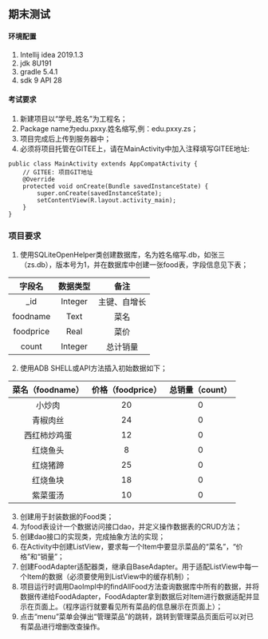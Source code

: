 ## 期末测试

#### 环境配置

1. Intellij idea 2019.1.3
2. jdk 8U191
3. gradle 5.4.1
4. sdk 9 API 28

#### 考试要求

1.	新建项目以“学号_姓名”为工程名；
2.	Package name为edu.pxxy.姓名缩写,例：edu.pxxy.zs；
3.	项目完成后上传到服务器中；
4.	必须将项目托管在GITEE上，请在MainActivity中加入注释填写GITEE地址:
```
public class MainActivity extends AppCompatActivity {
    // GITEE: 项目GIT地址
    @Override
    protected void onCreate(Bundle savedInstanceState) {
        super.onCreate(savedInstanceState);
        setContentView(R.layout.activity_main);
    }
}
```

### 项目要求

1.	使用SQLiteOpenHelper类创建数据库，名为姓名缩写.db，如张三（zs.db），版本号为1，并在数据库中创建一张food表，字段信息见下表；

字段名|数据类型|备注
:---:|:---:|:---:
_id|Integer|主键、自增长
foodname|Text|菜名
foodprice|Real|菜价
count|Integer|总计销量

2.	使用ADB SHELL或API方法插入初始数据如下；

菜名（foodname）|价格（foodprice）|总销量（count）
:---:|:---:|:---:
小炒肉|20|0
青椒肉丝|24|0
西红柿炒鸡蛋|12|0
红烧鱼头|8|0
红烧猪蹄|25|0
红烧鱼块|18|0
紫菜蛋汤|10|0

3.	创建用于封装数据的Food类；
4.	为food表设计一个数据访问接口dao，并定义操作数据表的CRUD方法；
5.	创建dao接口的实现类，完成抽象方法的实现；
6.	在Activity中创建ListView，要求每一个Item中要显示菜品的“菜名”，“价格”和“销量”；
7.	创建FoodAdapter适配器类，继承自BaseAdapter。用于适配ListView中每一个Item的数据（必须要使用到ListView中的缓存机制）；
8.	项目运行时调用DaoImpl中的findAllFood方法查询数据库中所有的数据，并将数据传递给FoodAdapter，FoodAdapter拿到数据后对Item进行数据适配并显示在页面上。（程序运行就要看见所有菜品的信息展示在页面上）；
9.	点击“menu”菜单会弹出“管理菜品”的跳转，跳转到管理菜品页面后可以对已有菜品进行增删改查操作。

